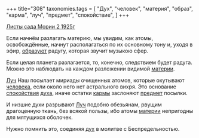 +++
title="308"
taxonomies.tags = [
 "Дух",
 "человек",
 "материя",
 "образ",
 "карма",
 "луч",
 "предмет",
 "спокойствие",
]
+++

[Листы сада Мории 2 1925г](/agni/1925)

Если начнём разлагать материю, мы увидим, как атомы, освобождённые, начнут располагаться по их основному тону и, уходя в эфир, [образуют](/tags/образ) радугу, которая звучит музыкою сфер.   

Если целая планета разлагается, то, конечно, следствием будет радуга. Можно это наблюдать на каждом разложении видимой [материи](/tags/материя).   

[Луч](/tags/луч) Наш посылает мириады очищенных атомов, которые окутывают [человека](/tags/человек), если около него нет астрального вихря. Это основание [спокойствия](/tags/спокойствие) [духа](/tags/Дух), иначе остатки [кармы](/tags/карма) заслоняют [предмет](/tags/предмет) посылки.   

И низшие духи разрывают [Луч](/tags/луч) подобно обезьянам, рвущим драгоценную ткань, без всякой пользы, ибо атомы [материи](/tags/материя) непригодны для мятущихся оболочек.   

Нужно помнить это, соединяя [дух](/tags/Дух) в молитве с Беспредельностью.   

